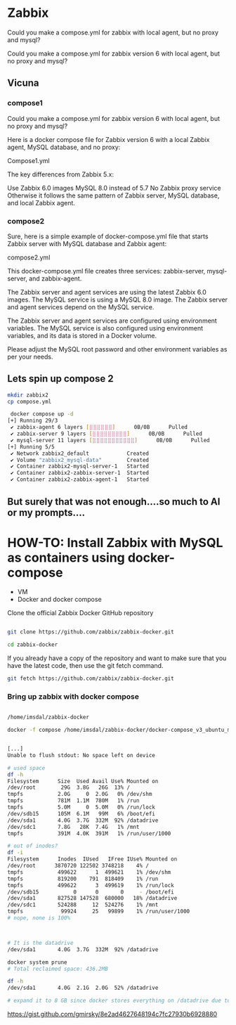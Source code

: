 # Zabbix

Could you make a compose.yml for zabbix with local agent, but no proxy and mysql?

Could you make a compose.yml for zabbix version 6 with local agent, but no proxy and mysql?

## Vicuna


### compose1

Could you make a compose.yml for zabbix version 6 with local agent, but no proxy and mysql?

Here is a docker compose file for Zabbix version 6 with a local Zabbix agent, MySQL database, and no proxy:

Compose1.yml


The key differences from Zabbix 5.x:

Use Zabbix 6.0 images
MySQL 8.0 instead of 5.7
No Zabbix proxy service
Otherwise it follows the same pattern of Zabbix server, MySQL database, and local Zabbix agent.


### compose2

Sure, here is a simple example of docker-compose.yml file that starts Zabbix server with MySQL database and Zabbix agent:

compose2.yml

This docker-compose.yml file creates three services: zabbix-server, mysql-server, and zabbix-agent.

The Zabbix server and agent services are using the latest Zabbix 6.0 images. The MySQL service is using a MySQL 8.0 image. The Zabbix server and agent services depend on the MySQL service.

The Zabbix server and agent services are configured using environment variables. The MySQL service is also configured using environment variables, and its data is stored in a Docker volume.

Please adjust the MySQL root password and other environment variables as per your needs.

## Lets spin up compose 2

```bash
mkdir zabbix2
cp compose.yml

 docker compose up -d
[+] Running 29/3
 ✔ zabbix-agent 6 layers [⣿⣿⣿⣿⣿⣿]      0B/0B      Pulled                                    10.8s
 ✔ zabbix-server 9 layers [⣿⣿⣿⣿⣿⣿⣿⣿⣿]      0B/0B      Pulled                                15.7s
 ✔ mysql-server 11 layers [⣿⣿⣿⣿⣿⣿⣿⣿⣿⣿⣿]      0B/0B      Pulled                              25.2s
[+] Running 5/5
 ✔ Network zabbix2_default            Created                                                0.1s
 ✔ Volume "zabbix2_mysql-data"        Created                                                0.0s
 ✔ Container zabbix2-mysql-server-1   Started                                                0.0s
 ✔ Container zabbix2-zabbix-server-1  Started                                                0.2s
 ✔ Container zabbix2-zabbix-agent-1   Started

```

## But surely that was not enough....so much to AI or my prompts....

# HOW-TO: Install Zabbix with MySQL as containers using docker-compose

* VM
* Docker and docker compose

Clone the official Zabbix Docker GitHub repository

```bash

git clone https://github.com/zabbix/zabbix-docker.git

cd zabbix-docker

```

If you already have a copy of the repository and want to make sure that you have the latest code, then use the git fetch command.

```bash
git fetch https://github.com/zabbix/zabbix-docker.git

```

### Bring up zabbix with docker compose

```bash

/home/imsdal/zabbix-docker

docker -f compose /home/imsdal/zabbix-docker/docker-compose_v3_ubuntu_mysql_local.yaml up -d


[...]
Unable to flush stdout: No space left on device

# used space
df -h
Filesystem      Size  Used Avail Use% Mounted on
/dev/root        29G  3.8G   26G  13% /
tmpfs           2.0G     0  2.0G   0% /dev/shm
tmpfs           781M  1.1M  780M   1% /run
tmpfs           5.0M     0  5.0M   0% /run/lock
/dev/sdb15      105M  6.1M   99M   6% /boot/efi
/dev/sda1       4.0G  3.7G  332M  92% /datadrive
/dev/sdc1       7.8G   28K  7.4G   1% /mnt
tmpfs           391M  4.0K  391M   1% /run/user/1000

# out of inodes?
df -i
Filesystem      Inodes  IUsed   IFree IUse% Mounted on
/dev/root      3870720 122502 3748218    4% /
tmpfs           499622      1  499621    1% /dev/shm
tmpfs           819200    791  818409    1% /run
tmpfs           499622      3  499619    1% /run/lock
/dev/sdb15           0      0       0     - /boot/efi
/dev/sda1       827528 147528  680000   18% /datadrive
/dev/sdc1       524288     12  524276    1% /mnt
tmpfs            99924     25   99899    1% /run/user/1000
# nope, none is 100%



# It is the datadrive
/dev/sda1       4.0G  3.7G  332M  92% /datadrive

docker system prune
# Total reclaimed space: 436.2MB

df -h
/dev/sda1       4.0G  2.1G  2.0G  52% /datadrive

# expand it to 8 GB since docker stores everything on /datadrive due to update docker config
```






https://gist.github.com/gmirsky/8e2ad4627648194c7fc27930b6928880